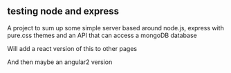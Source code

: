 ## testing node and express

A project to sum up some simple server based around node.js, express
with pure.css themes and an API that can access a mongoDB database

Will add a react version of this to other pages

And then maybe an angular2 version